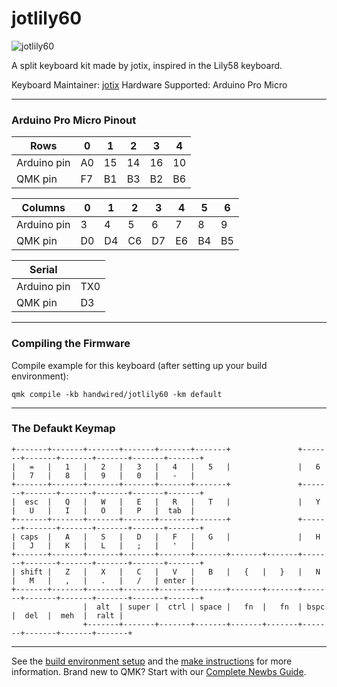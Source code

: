 # jotlily60

![jotlily60](https://i.imgur.com/I68WGmJ.jpg)

A split keyboard kit made by jotix, inspired in the Lily58 keyboard.

Keyboard Maintainer: [jotix](https://github.com/jotix)
Hardware Supported: Arduino Pro Micro

---

### Arduino Pro Micro Pinout

| Rows        | 0  | 1  | 2  | 3  | 4  |
|-------------|----|----|----|----|----|
| Arduino pin | A0 | 15 | 14 | 16 | 10 |
| QMK pin     | F7 | B1 | B3 | B2 | B6 |

| Columns     | 0  | 1  | 2  | 3  | 4  | 5  | 6  |
|-------------|----|----|----|----|----|----|----|
| Arduino pin |  3 |  4 |  5 |  6 |  7 |  8 |  9 |
| QMK pin     | D0 | D4 | C6 | D7 | E6 | B4 | B5 |

| Serial      |     |
|-------------|-----|
| Arduino pin | TX0 |
| QMK pin     |  D3 |

---

### Compiling the Firmware

Compile example for this keyboard (after setting up your build environment):
    
    qmk compile -kb handwired/jotlily60 -km default 
   
---

### The Defaukt Keymap

    +-------+-------+-------+-------+-------+-------+               +-------+-------+-------+-------+-------+-------+
    |   =   |   1   |   2   |   3   |   4   |   5   |               |   6   |   7   |   8   |   9   |   0   |   -   |
    +-------+-------+-------+-------+-------+-------+               +-------+-------+-------+-------+-------+-------+
    |  esc  |   Q   |   W   |   E   |   R   |   T   |               |   Y   |   U   |   I   |   O   |   P   |  tab  |
    +-------+-------+-------+-------+-------+-------+               +-------+-------+-------+-------+-------+-------+
    | caps  |   A   |   S   |   D   |   F   |   G   |               |   H   |   J   |   K   |   L   |   ;   |   '   |
    +-------+-------+-------+-------+-------+-------+-------+-------+-------+-------+-------+-------+-------+-------+
    | shift |   Z   |   X   |   C   |   V   |   B   |   {   |   }   |   N   |   M   |   ,   |   .   |   /   | enter |
    +-------+-------+-------+-------+-------+-------+-------+-------+-------+-------+-------+-------+-------+-------+
                    |  alt  | super |  ctrl | space |   fn  |   fn  | bspc  |  del  |  meh  |  ralt |
                    +-------+-------+-------+-------+-------+-------+-------+-------+-------+-------+

---

See the [build environment setup](https://docs.qmk.fm/#/getting_started_build_tools) and the [make instructions](https://docs.qmk.fm/#/getting_started_make_guide) for more information. Brand new to QMK? Start with our [Complete Newbs Guide](https://docs.qmk.fm/#/newbs).
